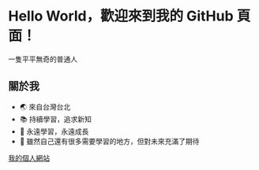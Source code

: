 # Hello World，歡迎來到我的 GitHub 頁面！

一隻平平無奇的普通人

## 關於我

- 🌏 來自台灣台北
- 📚 持續學習，追求新知
- 🌱 永遠學習，永遠成長
- 🤖 雖然自己還有很多需要學習的地方，但對未來充滿了期待

[我的個人網站](https://gaze.stares.com.tw/)
